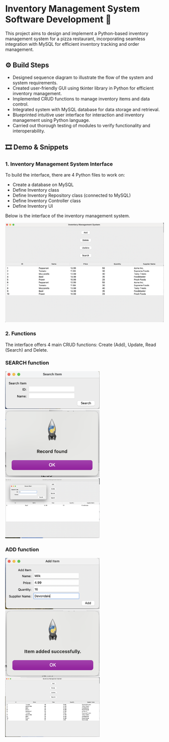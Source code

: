 # Inventory Management System Software Development 💾
This project aims to design and implement a Python-based inventory management system for a pizza restaurant, incorporating seamless integration with MySQL for efficient inventory tracking and order management.

## ⚙️ Build Steps
- Designed sequence diagram to illustrate the flow of the system and system requirements.
- Created user-friendly GUI using tkinter library in
Python for efficient inventory management.
- Implemented CRUD functions to manage inventory
items and data control.
- Integrated system with MySQL database for data
storage and retrieval.
- Blueprinted intuitive user interface for interaction
and inventory management using Python language.
- Carried out thorough testing of modules to verify
functionality and interoperability.

## 🎞️ Demo & Snippets
### 1. Inventory Management System Interface
To build the interface, there are 4 Python files to work on:
- Create a database on MySQL
- Define Inventory class
- Define Inventory Repository class (connected to MySQL)
- Define Inventory Controller class
- Define Inventory UI

Below is the interface of the inventory management system.

![interface](https://github.com/hnhaa/Inventory-Management-Software-Development/blob/main/Image/interface.png)

### 2. Functions
The interface offers 4 main CRUD functions: Create (Add), Update, Read (Search) and Delete.
### SEARCH function
<img src="https://github.com/hnhaa/Inventory-Management-Software-Development/blob/main/Image/search.png" width="300" alt="alt text"> <img src="https://github.com/hnhaa/Inventory-Management-Software-Development/blob/main/Image/action.png" width="300" alt="alt text"> <img src="https://github.com/hnhaa/Inventory-Management-Software-Development/blob/main/Image/result.png" width="300" alt="alt text"> 
### ADD function
<img src="https://github.com/hnhaa/Inventory-Management-Software-Development/blob/main/Image/add.png" width="300" alt="alt text"> <img src="https://github.com/hnhaa/Inventory-Management-Software-Development/blob/main/Image/action2.png" width="300" alt="alt text"> <img src="https://github.com/hnhaa/Inventory-Management-Software-Development/blob/main/Image/result2.png" width="300" alt="alt text"> 